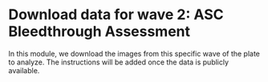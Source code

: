 # Download data for wave 2: ASC Bleedthrough Assessment

In this module, we download the images from this specific wave of the plate to analyze.
The instructions will be added once the data is publicly available.
